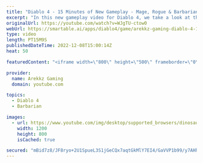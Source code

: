 ```yaml
---
title: "Diablo 4 - 15 Minutes of New Gameplay - Mage, Rogue & Barbarian Classes"
excerpt: "In this new gameplay video for Diablo 4, we take a look at the mage, rogue and barbarian classes. Watch as we explore the new ..."
originalUrl: https://youtube.com/watch?v=WJgTU-ctow0
webUrl: https://smartable.ai/apps/diablo4/game/arekkz-gaming-diablo-4-15-minutes-of-new-gameplay-mage-rogue-barbarian-classes/
type: video
length: PT15M9S
publishedDateTime: 2022-12-08T15:00:14Z
heat: 50

featuredContent: "<iframe width=\"800\" height=\"500\" frameborder=\"0\" src=\"https://www.youtube.com/embed/WJgTU-ctow0\" allow=\"accelerometer; autoplay; encrypted-media; gyroscope; picture-in-picture\" allowfullscreen></iframe>"

provider:
  name: Arekkz Gaming
  domain: youtube.com

topics:
  - Diablo 4
  - Barbarian

images:
  - url: https://www.youtube.com/img/desktop/supported_browsers/dinosaur.png
    width: 1200
    height: 800
    isCached: true

secured: "mBid7z8/JF8ryo+2U1SpueL3S1jGeCQx7aqtGkMlY7EI4/GaVVP1b99/y7AHhf7pyF0M+WAS74XjMx23lHTWYQDJBDq/aJLM+oYL8ntyEAlikG7gukV7q9FDxhcvMh1LJCohTpkDj6BT8rlm68ufC5R/TfLTHVvN3e+cqZoBPxAkVjwvmB5X6k9nDWDGQCf2XstP+JPBxekQKmIqBetO0sl/3MpNcuun8l06sXxpBS5rL0Rof6XfaNSONtnomaXubIAih68Qle4cMb0B0RjkvgY1Y2v5F1Ct0mj68rcVPOAjTFQuQIIIYWbgdN6m0DHfMzD4n3z9hOYZcMx9sWTHZQNOogWxXBdn90/NBU3MckqsBthDci5I3777or3asQZcZowU9VVVNqahtaakAsgDpWVIEdUFz+KFHfg0riOF0tA=;UJaDDPKeOYtb+rqFSn9mgA=="
---
```


